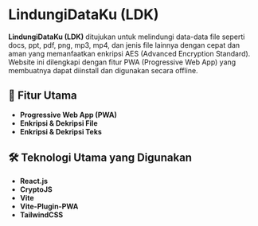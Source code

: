 # LindungiDataKu (LDK) 

**LindungiDataKu (LDK)** ditujukan untuk melindungi data-data file seperti docs, ppt, pdf, png, mp3, mp4, dan jenis file lainnya dengan cepat dan aman yang memanfaatkan enkripsi AES (Advanced Encryption Standard). Website ini dilengkapi dengan fitur PWA (Progressive Web App) yang membuatnya dapat diinstall dan digunakan secara offline.

## 🔑 Fitur Utama

- **Progressive Web App (PWA)**
- **Enkripsi & Dekripsi File**
- **Enkripsi & Dekripsi Teks**

## 🛠 Teknologi Utama yang Digunakan

- **React.js**
- **CryptoJS**
- **Vite**
- **Vite-Plugin-PWA**
- **TailwindCSS**


